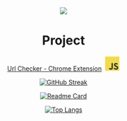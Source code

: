 <div align="center">
  <img src="https://media.giphy.com/media/d9AC9cKuNu165UxNtj/giphy.gif" width="100"/>
  
  <h1>Project</h1>
    
  <a href="https://github.com/EliteWise/url-checker">Url Checker - Chrome Extension</a>&nbsp;
  <img src="https://github.com/devicons/devicon/blob/master/icons/javascript/javascript-original.svg" title="JavaScript" alt="JavaScript" width="33" height="33"/>
  
  [![GitHub Streak](http://github-readme-streak-stats.herokuapp.com?user=EliteWise&theme=radical)](https://github.com/EliteWise)
  
  [![Readme Card](https://github-readme-stats.vercel.app/api/pin/?username=elitewise&repo=url-checker)](https://github.com/EliteWise/url-checker)
  
  [![Top Langs](https://github-readme-stats.vercel.app/api/top-langs/?username=elitewise&layout=compact)](https://github.com/EliteWise)
</div>
